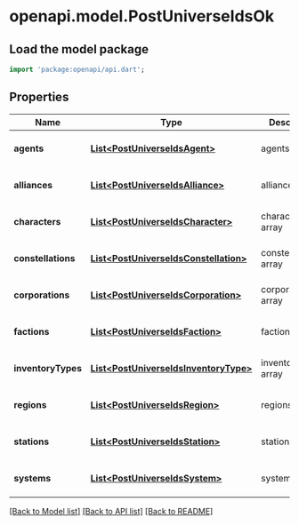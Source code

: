 # openapi.model.PostUniverseIdsOk

## Load the model package
```dart
import 'package:openapi/api.dart';
```

## Properties
Name | Type | Description | Notes
------------ | ------------- | ------------- | -------------
**agents** | [**List&lt;PostUniverseIdsAgent&gt;**](PostUniverseIdsAgent.md) | agents array | [optional] [default to []]
**alliances** | [**List&lt;PostUniverseIdsAlliance&gt;**](PostUniverseIdsAlliance.md) | alliances array | [optional] [default to []]
**characters** | [**List&lt;PostUniverseIdsCharacter&gt;**](PostUniverseIdsCharacter.md) | characters array | [optional] [default to []]
**constellations** | [**List&lt;PostUniverseIdsConstellation&gt;**](PostUniverseIdsConstellation.md) | constellations array | [optional] [default to []]
**corporations** | [**List&lt;PostUniverseIdsCorporation&gt;**](PostUniverseIdsCorporation.md) | corporations array | [optional] [default to []]
**factions** | [**List&lt;PostUniverseIdsFaction&gt;**](PostUniverseIdsFaction.md) | factions array | [optional] [default to []]
**inventoryTypes** | [**List&lt;PostUniverseIdsInventoryType&gt;**](PostUniverseIdsInventoryType.md) | inventory_types array | [optional] [default to []]
**regions** | [**List&lt;PostUniverseIdsRegion&gt;**](PostUniverseIdsRegion.md) | regions array | [optional] [default to []]
**stations** | [**List&lt;PostUniverseIdsStation&gt;**](PostUniverseIdsStation.md) | stations array | [optional] [default to []]
**systems** | [**List&lt;PostUniverseIdsSystem&gt;**](PostUniverseIdsSystem.md) | systems array | [optional] [default to []]

[[Back to Model list]](../README.md#documentation-for-models) [[Back to API list]](../README.md#documentation-for-api-endpoints) [[Back to README]](../README.md)


